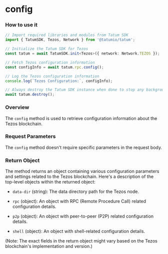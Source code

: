 # config

### How to use it

```typescript
// Import required libraries and modules from Tatum SDK
import { TatumSDK, Tezos, Network } from '@tatumio/tatum';

// Initialize the Tatum SDK for Tezos
const tatum = await TatumSDK.init<Tezos>({ network: Network.TEZOS });

// Fetch Tezos configuration information
const configInfo = await tatum.rpc.config();

// Log the Tezos configuration information
console.log(`Tezos Configuration:`, configInfo);

// Always destroy the Tatum SDK instance when done to stop any background processes
await tatum.destroy();
```

### Overview

The `config` method is used to retrieve configuration information about the Tezos blockchain.

### Request Parameters

The `config` method doesn't require specific parameters in the request body.

### Return Object

The method returns an object containing various configuration parameters and settings related to the Tezos blockchain. Here's a description of the top-level objects within the returned object:

- `data-dir` (string): The data directory path for the Tezos node.

- `rpc` (object): An object with RPC (Remote Procedure Call) related configuration details.

- `p2p` (object): An object with peer-to-peer (P2P) related configuration details.

- `shell` (object): An object with shell-related configuration details.

(Note: The exact fields in the return object might vary based on the Tezos blockchain's implementation and version.)